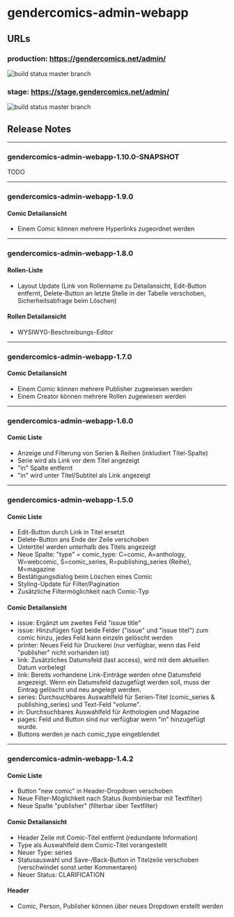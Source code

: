 # gendercomics-admin-webapp

## URLs
### production: https://gendercomics.net/admin/
![build status master branch](https://github.com/gendercomics/admin-webapp/actions/workflows/docker-image-production.yml/badge.svg?branch=master)
### stage: https://stage.gendercomics.net/admin/
![build status master branch](https://github.com/gendercomics/admin-webapp/actions/workflows/docker-image-stage.yml/badge.svg?branch=develop) 

## Release Notes
---
### gendercomics-admin-webapp-1.10.0-SNAPSHOT
TODO

---
### gendercomics-admin-webapp-1.9.0
#### Comic Detailansicht
- Einem Comic können mehrere Hyperlinks zugeordnet werden

---
### gendercomics-admin-webapp-1.8.0
#### Rollen-Liste 
- Layout Update (Link von Rollenname zu Detailansicht, Edit-Button entfernt, Delete-Button an letzte Stelle in der Tabelle verschoben, Sicherheitsabfrage beim Löschen)
#### Rollen Detailansicht
- WYSIWYG-Beschreibungs-Editor
---

### gendercomics-admin-webapp-1.7.0

#### Comic Detailansicht
- Einem Comic können mehrere Publisher zugewiesen werden
- Einem Creator können mehrere Rollen zugewiesen werden

---
### gendercomics-admin-webapp-1.6.0

#### Comic Liste
- Anzeige und Filterung von Serien & Reihen (inkludiert Titel-Spalte)
- Serie wird als Link vor dem Titel angezeigt
- "in" Spalte entfernt
- "in" wird unter Titel/Subtitel als Link angezeigt

---
### gendercomics-admin-webapp-1.5.0

#### Comic Liste
- Edit-Button durch Link in Titel ersetzt
- Delete-Button ans Ende der Zeile verschoben
- Untertitel werden unterhalb des Titels angezeigt
- Neue Spalte: "type" = comic_type: C=comic, A=anthology, W=webcomic, S=comic_series, R=publishing_series (Reihe), M=magazine
- Bestätigungsdialog beim Löschen eines Comic
- Styling-Update für Filter/Pagination
- Zusätzliche Filtermöglichkeit nach Comic-Typ

#### Comic Detailansicht
- issue: Ergänzt um zweites Feld "issue title"
- issue: Hinzufügen fügt beide Felder ("issue" und "issue titel") zum comic hinzu, jedes Feld kann einzeln gelöscht werden
- printer: Neues Feld für Druckerei (nur verfügbar, wenn das Feld "publisher" nicht vorhanden ist)
- link: Zusätzliches Datumsfeld (last access), wird mit dem aktuellen Datum vorbelegt
- link: Bereits vorhandene Link-Einträge werden ohne Datumsfeld angezeigt. Wenn ein Datumsfeld dazugefügt werden soll, muss der Eintrag gelöscht und neu angelegt werden.
- series: Durchsuchbares Auswahlfeld für Serien-Titel (comic_series & publishing_series) und Text-Feld "volume".
- in: Durchsuchbares Auswahlfeld für Anthologien und Magazine
- pages: Feld und Button sind nur verfügbar wenn "in" hinzugefügt wurde.
- Buttons werden je nach comic_type eingeblendet

---
### gendercomics-admin-webapp-1.4.2

#### Comic Liste
- Button "new comic" in Header-Dropdown verschoben
- Neue Filter-Möglichkeit nach Status (kombinierbar mit Textfilter)
- Neue Spalte "publisher" (filterbar über Textfilter)

#### Comic Detailansicht
- Header Zeile mit Comic-Titel entfernt (redundante Information)
- Type als Auswahlfeld dem Comic-Titel vorangestellt
- Neuer Type: series
- Statusauswahl und Save-/Back-Button in Titelzeile verschoben (verschwindet sonst unter Kommentaren)
- Neuer Status: CLARIFICATION

#### Header
- Comic, Person, Publisher können über neues Dropdown erstellt werden
